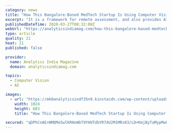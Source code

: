 ```yaml
---
category: news
title: "How This Bangalore-Based MedTech Startup Is Using Computer Vision To Provide Ayurvedic Healthcare Solutions"
excerpt: "It is a framework for remote assessment, and also provides AI-driven recommendations and doorstep delivery of herbal supplements. With a unique, patented technology on computer vision for selfie health analysis, the platform assesses one’s constitution. It also determines the user by probing into multiple dimensions of health with a series of ..."
publishedDateTime: 2020-03-27T08:32:00Z
webUrl: "https://analyticsindiamag.com/how-this-bangalore-based-medtech-startup-is-using-computer-vision-to-provide-ayurvedic-healthcare-solutions/"
type: article
quality: 21
heat: 21
published: false

provider:
  name: Analytics India Magazine
  domain: analyticsindiamag.com

topics:
  - Computer Vision
  - AI

images:
  - url: "https://mk0analyticsindf35n9.kinstacdn.com/wp-content/uploads/2020/03/FindMyHealth-Team-1024x683.jpg"
    width: 1024
    height: 683
    title: "How This Bangalore-Based MedTech Startup Is Using Computer Vision To Provide Ayurvedic Healthcare Solutions"

secured: "qDPhCnAE+NMQMo5wlKRHoWbT9YHUTdbYR74U2M1MRs83/LD+KmjByTaMypMwO3IUfzJjmtJq5iIO6FYvbmbzPJbtMETF/O/NsQx9XX/mHuwrbeM5u5txWBOBfiR1n1eqUY4oz7qJITBJg7rz3bKEWvOjcltivckSdClP5mPcuh6LTa4fohTR1QPRAsTy6wL9CUISd3c9kHdMC9x6AX2StOCXJxCEQ3lq6QWGqNlPI3UdAEmuXAhBpGmGrXLUCwMyG4DhLyZyWN/tL+1+1IKSmlWk4FqKtdXmhZhPavl9jMN/C1aQY6L3JBo5bwYJfMX6fraJDaj6M9/WmQkqQhevfeF3eot6ZlWwnqmrNQXs3lxc8NwlrSQhsyo0/123NUT32gCIx/xy741WLjFnKlnefDOu5gz0afT38WjfqDh6qccbiXRh4ia2Zt9+rwYF0xS8LmvEXdK1erb2FThUl7LwQ/wCKkhQ2UVAOjxD8pRfUDc=;2Ny1KROVgt9Wo62gF3n5Mw=="
---
```


